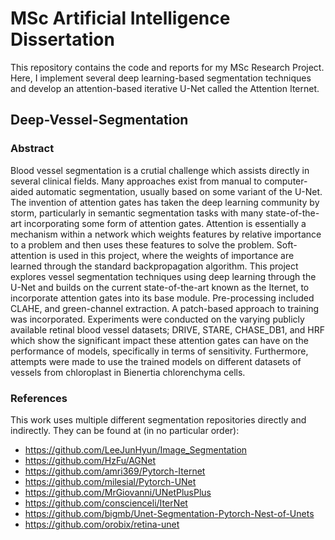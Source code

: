 # MSc Artificial Intelligence Dissertation
This repository contains the code and reports for my MSc Research Project.
Here, I implement several deep learning-based segmentation techniques and develop an attention-based iterative U-Net called the Attention Iternet.

## Deep-Vessel-Segmentation

### Abstract
Blood vessel segmentation is a crutial challenge which assists directly in several clinical fields. Many approaches exist from manual to computer-aided automatic segmentation, usually based on some variant of the U-Net. The invention of attention gates has taken the deep learning community by storm, particularly in semantic segmentation tasks with many state-of-the-art incorporating some form of attention gates. Attention is essentially a mechanism within a network which weights features by relative importance to a problem and then uses these features to solve the problem. Soft-attention is used in this project, where the weights of importance are learned through the standard backpropagation algorithm. This project explores vessel segmentation techniques using deep learning through the U-Net and builds on the current state-of-the-art known as the Iternet, to incorporate attention gates into its base module. Pre-processing included CLAHE, and green-channel extraction. A patch-based approach to training was incorporated. Experiments were conducted on the varying publicly available retinal blood vessel datasets; DRIVE, STARE, CHASE_DB1, and HRF which show the significant impact these attention gates can have on the performance of models, specifically in terms of sensitivity. Furthermore, attempts were made to use the trained models on different datasets of vessels from chloroplast in Bienertia chlorenchyma cells.


### References
This work uses multiple different segmentation repositories directly and indirectly. They can be found at (in no particular order):
- https://github.com/LeeJunHyun/Image_Segmentation
- https://github.com/HzFu/AGNet
- https://github.com/amri369/Pytorch-Iternet
- https://github.com/milesial/Pytorch-UNet
- https://github.com/MrGiovanni/UNetPlusPlus
- https://github.com/conscienceli/IterNet
- https://github.com/bigmb/Unet-Segmentation-Pytorch-Nest-of-Unets
- https://github.com/orobix/retina-unet
